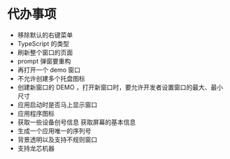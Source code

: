 # 代办事项

- 移除默认的右键菜单
- TypeScript 的类型
- 刷新整个窗口的页面
- prompt 弹窗要重构
- 再打开一个 demo 窗口
- 不允许创建多个托盘图标
- 创建新窗口的 DEMO ，打开新窗口时，要允许开发者设置窗口的最大、最小尺寸
- 应用启动时是否马上显示窗口
- 应用程序图标
- 获取一些设备创号信息 获取屏幕的基本信息
- 生成一个应用唯一的序列号
- 背景透明以及支持不规则窗口
- 支持龙芯机器
